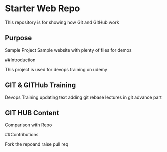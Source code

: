 # Starter Web Repo

This repository is for showing how Git and GitHub work

## Purpose

Sample Project
Sample website with plenty of files for demos

##Introduction

This project is used for devops training on udemy

## GIT & GITHub Training

Devops Training
updating text
adding git rebase lectures in git advance part 

## GIT HUB Content
Comparison with Repo

##Contributions 

Fork the repoand raise pull req